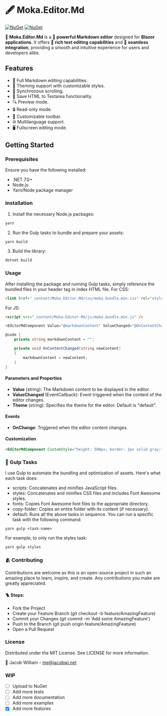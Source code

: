 # 🖋️ Moka.Editor.Md

[![NuGet](https://img.shields.io/nuget/v/Moka.Editor.Md.svg)](https://www.nuget.org/packages/Moka.Editor.Md/) [![NuGet](https://img.shields.io/nuget/dt/Moka.Editor.Md.svg)](https://www.nuget.org/packages/Moka.Editor.Md/)

🚀 **Moka.Editor.Md** is a 💪 **powerful Markdown editor** designed for **Blazor applications**. It offers 🎨 **rich text editing capabilities** and 🔄 **seamless integration**, providing a smooth and intuitive experience for users and developers alike.

## Features

- 📝 Full Markdown editing capabilities.
- 💅 Theming support with customizable styles.
- 🔄 Synchronous scrolling.
- 💾 Save HTML to Textarea functionality.
- 🔍 Preview mode.
- 🔒 Read-only mode.
- 📐 Customizable toolbar.
- 🌐 Multilanguage support.
- 🖥 Fullscreen editing mode.

## Getting Started

### Prerequisites

Ensure you have the following installed:

- .NET 7.0+
- Node.js
- Yarn/Node package manager

### Installation

1. Install the necessary Node.js packages:

```bash
yarn
```
2. Run the Gulp tasks to bundle and prepare your assets:
```bash
yarn build
```
3. Build the library:
```bash
dotnet build
```

### Usage
After installing the package and running Gulp tasks, simply reference the bundled files in your header tag in index HTML file.
For CSS:

```html
<link href="_content/Moka.Editor.Md/css/moka.bundle.min.css" rel="stylesheet" />
```

For JS:

```html
<script src="_content/Moka.Editor.Md/js/moka.bundle.min.js" />
```

```csharp
<EditorMdComponent Value="@markdownContent" ValueChanged="@OnContentChanged" />

@code {
    private string markdownContent = "";

    private void OnContentChanged(string newContent)
    {
        markdownContent = newContent;
    }
}
```

#### Parameters and Properties
- **Value** (string): The Markdown content to be displayed in the editor.
- **ValueChanged** (EventCallback<string>): Event triggered when the content of the editor changes.
- **Theme** (string): Specifies the theme for the editor. Default is "default".

#### Events

- **OnChange**: Triggered when the editor content changes.

#### Customization
```html
<EditorMdComponent CustomStyle="height: 500px; border: 1px solid gray;" />
```

### 🍷 Gulp Tasks
I use Gulp to automate the bundling and optimization of assets. Here's what each task does:

- scripts: Concatenates and minifies JavaScript files.
- styles: Concatenates and minifies CSS files and includes Font Awesome styles.
- fonts: Copies Font Awesome font files to the appropriate directory.
- copy-folder: Copies an entire folder with its content (if necessary).
- default: Runs all the above tasks in sequence.
You can run a specific task with the following command:
```
yarn gulp <task-name>
```
For example, to only run the styles task:

```bash
yarn gulp styles
```
### 🫂 Contributing

Contributions are welcome as this is an open-source project in such an amazing place to learn, inspire, and create. Any contributions you make are greatly appreciated.

#### 🪜 Steps:
- Fork the Project
- Create your Feature Branch (git checkout -b feature/AmazingFeature)
- Commit your Changes (git commit -m 'Add some AmazingFeature')
- Push to the Branch (git push origin feature/AmazingFeature)
- Open a Pull Request


### License

Distributed under the MIT License. See LICENSE for more information.

🫡 Jacob William - me@jacobwi.net

### WIP
- [ ] Upload to NuGet
- [ ] Add more tests
- [ ] Add more documentation
- [ ] Add more examples
- [X] Add more features